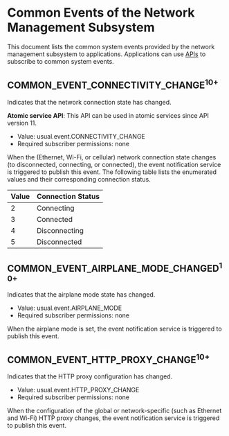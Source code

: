 # Common Events of the Network Management Subsystem
This document lists the common system events provided by the network management subsystem to applications. Applications can use [APIs](../js-apis-commonEventManager.md) to subscribe to common system events.


## COMMON_EVENT_CONNECTIVITY_CHANGE<sup>10+<sup>

Indicates that the network connection state has changed.

**Atomic service API**: This API can be used in atomic services since API version 11.

- Value: usual.event.CONNECTIVITY_CHANGE
- Required subscriber permissions: none

When the (Ethernet, Wi-Fi, or cellular) network connection state changes (to disconnected, connecting, or connected), the event notification service is triggered to publish this event.
The following table lists the enumerated values and their corresponding connection status.

| Value |  Connection Status |
| ------ | ---------- |
|    2   |   Connecting  |
|    3   |   Connected  |
|    4   |   Disconnecting|
|    5   |   Disconnected  |


## COMMON_EVENT_AIRPLANE_MODE_CHANGED<sup>10+<sup>

Indicates that the airplane mode state has changed.

- Value: usual.event.AIRPLANE_MODE
- Required subscriber permissions: none

When the airplane mode is set, the event notification service is triggered to publish this event.

## COMMON_EVENT_HTTP_PROXY_CHANGE<sup>10+<sup>

Indicates that the HTTP proxy configuration has changed.

- Value: usual.event.HTTP_PROXY_CHANGE
- Required subscriber permissions: none

When the configuration of the global or network-specific (such as Ethernet and Wi-Fi) HTTP proxy changes, the event notification service is triggered to publish this event.
